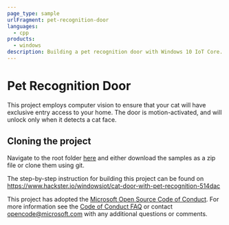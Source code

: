 ```yaml
---
page_type: sample
urlFragment: pet-recognition-door
languages:
  - cpp
products:
  - windows
description: Building a pet recognition door with Windows 10 IoT Core.
---
```


# Pet Recognition Door

This project employs computer vision to ensure that your cat will have exclusive entry access to your home. The door is motion-activated, and will unlock only when it detects a cat face.

## Cloning the project

Navigate to the root folder [here](https://github.com/Microsoft/Windows-iotcore-samples) and either download the samples as a zip file or clone them using git.

The step-by-step instruction for building this project can be found on https://www.hackster.io/windowsiot/cat-door-with-pet-recognition-514dac

This project has adopted the [Microsoft Open Source Code of Conduct](https://opensource.microsoft.com/codeofconduct/). For more information see the [Code of Conduct FAQ](https://opensource.microsoft.com/codeofconduct/faq/) or contact [opencode@microsoft.com](mailto:opencode@microsoft.com) with any additional questions or comments.

